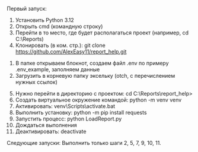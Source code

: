 Первый запуск:
1. Установить Python 3.12
2. Открыть cmd (командную строку)
3. Перейти в то место, где будет располагаться проект (например, cd C:\Reports\)
4. Клонировать (в ком. стр.): git clone https://github.com/AlexEasy11/report_help.git
  1) В папке открываем блокнот, создаем файл .env по примеру .env_example, заполняем данные
  2) Загрузить в корневую папку эксельку (otch, с перечислением нужных ссылок)
5. Нужно перейти в директорию с проектом: cd C:\Reports\report_help>
6. Создать виртуальное окружение командой: python -m venv venv
7. Активировать: venv\Scripts\activate.bat
8. Выполнить установку: python -m pip install requests
9. Запустить процесс: python LoadReport.py
10. Дождаться выполнения
11. Деактивировать: deactivate

Следующие запуски:
Выполнить только шаги 2, 5, 7, 9, 10, 11.

